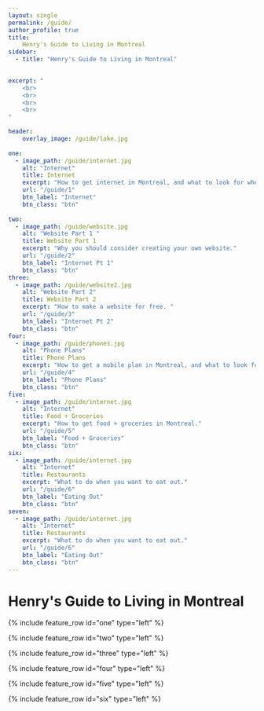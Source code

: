 ```yaml
---
layout: single
permalink: /guide/
author_profile: true
title:
    Henry's Guide to Living in Montreal
sidebar:
  - title: "Henry's Guide to Living in Montreal"
    

excerpt: "
    <br>
    <br>
    <br>
    <br>
"

header:
    overlay_image: /guide/lake.jpg  
    
one:
  - image_path: /guide/internet.jpg
    alt: "Internet"
    title: Internet
    excerpt: "How to get internet in Montreal, and what to look for when purchasing a plan."
    url: "/guide/1"
    btn_label: "Internet" 
    btn_class: "btn"
    
two:
  - image_path: /guide/website.jpg
    alt: "Website Part 1 "
    title: Website Part 1
    excerpt: "Why you should consider creating your own website."
    url: "/guide/2"
    btn_label: "Internet Pt 1" 
    btn_class: "btn"
three:
  - image_path: /guide/website2.jpg
    alt: "Website Part 2"
    title: Website Part 2
    excerpt: "How to make a website for free. "
    url: "/guide/3"
    btn_label: "Internet Pt 2" 
    btn_class: "btn"
four:
  - image_path: /guide/phones.jpg
    alt: "Phone Plans"
    title: Phone Plans 
    excerpt: "How to get a mobile plan in Montreal, and what to look for what purchasing a plan."
    url: "/guide/4"
    btn_label: "Phone Plans" 
    btn_class: "btn"
five:
  - image_path: /guide/internet.jpg
    alt: "Internet"
    title: Food + Groceries 
    excerpt: "How to get food + groceries in Montreal."
    url: "/guide/5"
    btn_label: "Food + Groceries" 
    btn_class: "btn"
six:
  - image_path: /guide/internet.jpg
    alt: "Internet"
    title: Restaurants 
    excerpt: "What to do when you want to eat out."
    url: "/guide/6"
    btn_label: "Eating Out" 
    btn_class: "btn"
seven:
  - image_path: /guide/internet.jpg
    alt: "Internet"
    title: Restaurants 
    excerpt: "What to do when you want to eat out."
    url: "/guide/6"
    btn_label: "Eating Out" 
    btn_class: "btn"
---
```


# Henry's Guide to Living in Montreal

{% include feature_row id="one" type="left" %}

{% include feature_row id="two" type="left" %}

{% include feature_row id="three" type="left" %}

{% include feature_row id="four" type="left" %}

{% include feature_row id="five" type="left" %}

{% include feature_row id="six" type="left" %}
